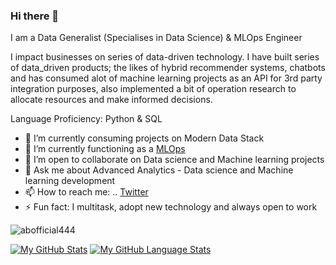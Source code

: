 ### Hi there 👋
I am a Data Generalist (Specialises in Data Science) & MLOps Engineer

I impact businesses on series of data-driven technology.
I have built series of data_driven products; the likes of hybrid recommender systems, chatbots and has consumed alot of machine learning projects as an API for 3rd party integration purposes, also implemented a bit of operation research to allocate resources and make informed decisions.

Language Proficiency: Python & SQL

- 🔭 I’m currently consuming projects on Modern Data Stack
- 🌱 I’m currently functioning as a [MLOps](https://cloud.google.com/solutions/machine-learning/mlops-continuous-delivery-and-automation-pipelines-in-machine-learning) 
- 👯 I’m open to collaborate on Data science and Machine learning projects
- 💬 Ask me about Advanced Analytics - Data science and Machine learning development
- 📫 How to reach me: .. [Twitter](https://twitter.com/ABofficial_NG)
- ⚡ Fun fact: I multitask, adopt new technology and always open to work

 <p align="left"> <img src="https://komarev.com/ghpvc/?username=abofficial444&label=Profile%20views&color=ce9927&style=flat" alt="abofficial444" /> </p>
 
[![My GitHub Stats](https://github-readme-stats.vercel.app/api/?username=abofficial444&count_private=true&theme=tokyonight&showicons=true)]()
[![My GitHub Language Stats](https://github-readme-stats.vercel.app/api/top-langs/?username=abofficial444&langs_count=5&theme=tokyonight)]()

